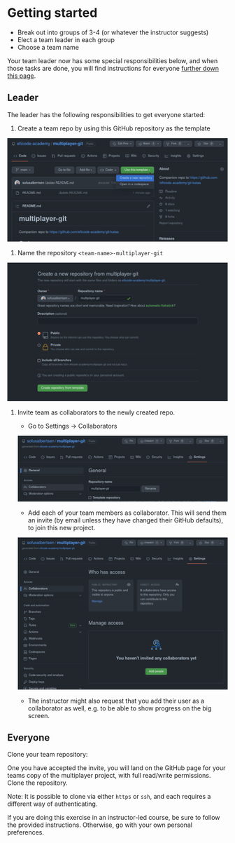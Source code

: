 # Getting started

* Break out into groups of 3-4 (or whatever the instructor suggests)
* Elect a team leader in each group
* Choose a team name

Your team leader now has some special responsibilities below, and when those tasks are done, you will find instructions for everyone [further down this page](#everyone).

## Leader

The leader has the following responsibilities to get everyone started:

1. Create a team repo by using this GitHub repository as the template

![alt](img/use-template.png)

1. Name the repository `<team-name>-multiplayer-git`

![alt](img/create-repo.png)

1. Invite team as collaborators to the newly created repo.

   * Go to Settings -> Collaborators

    ![alt](img/settings.png)

   * Add each of your team members as collaborator. This will send them an invite (by email unless they have changed their GitHub defaults), to join this new project.

    ![alt](img/collaborators.png)

   * The instructor might also request that you add their user as a collaborator as well, e.g. to be able to show progress on the big screen. 

## Everyone

Clone your team repository:

One you have accepted the invite, you will land on the GitHub page for your teams copy of the multiplayer project, with full read/write permissions. Clone the repository.

Note: It is possible to clone via either `https` or `ssh`, and each requires a different way of authenticating.

If you are doing this exercise in an instructor-led course, be sure to follow the provided instructions. Otherwise, go with your own personal preferences.
